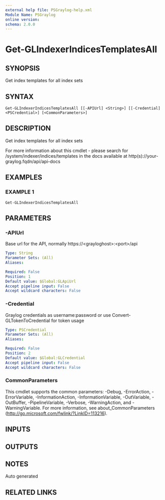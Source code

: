 ```yaml
---
external help file: PSGraylog-help.xml
Module Name: PSGraylog
online version:
schema: 2.0.0
---
```


# Get-GLIndexerIndicesTemplatesAll

## SYNOPSIS
Get index templates for all index sets

## SYNTAX

```
Get-GLIndexerIndicesTemplatesAll [[-APIUrl] <String>] [[-Credential] <PSCredential>] [<CommonParameters>]
```

## DESCRIPTION
Get index templates for all index sets


For more information about this cmdlet - please search for /system/indexer/indices/templates in the docs available at http(s)://your-graylog.fqdn/api/api-docs

## EXAMPLES

### EXAMPLE 1
```
Get-GLIndexerIndicesTemplatesAll
```

## PARAMETERS

### -APIUrl
Base url for the API, normally https://\<grayloghost\>:\<port\>/api

```yaml
Type: String
Parameter Sets: (All)
Aliases:

Required: False
Position: 1
Default value: $Global:GLApiUrl
Accept pipeline input: False
Accept wildcard characters: False
```

### -Credential
Graylog credentials as username:password or use Convert-GLTokenToCredential for token usage

```yaml
Type: PSCredential
Parameter Sets: (All)
Aliases:

Required: False
Position: 2
Default value: $Global:GLCredential
Accept pipeline input: False
Accept wildcard characters: False
```

### CommonParameters
This cmdlet supports the common parameters: -Debug, -ErrorAction, -ErrorVariable, -InformationAction, -InformationVariable, -OutVariable, -OutBuffer, -PipelineVariable, -Verbose, -WarningAction, and -WarningVariable. For more information, see about_CommonParameters (http://go.microsoft.com/fwlink/?LinkID=113216).

## INPUTS

## OUTPUTS

## NOTES
Auto generated

## RELATED LINKS
